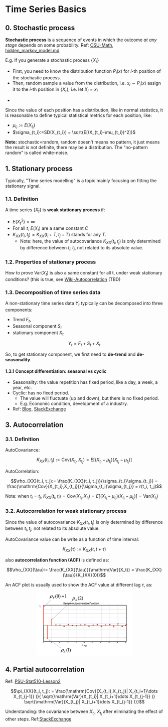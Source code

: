 # Time Series Basics


## 0. Stochastic process

**Stochastic process** is a sequence of events in which the outcome *at any stage* depends on some probability. Ref: [OSU-Math](https://people.math.osu.edu/husen.1/teaching/571/markov_1.pdf), [hidden_markov_model.md](../../natural_language_processing/hidden_markov_model.md)

E.g. If you generate a stochastic process $\{X_t\}$
- First, you need to know the distribution function $P_i(x)$ for $i$-th position of the stochastic process.
- Then, random sample a value from the distribution, i.e. $x_i \sim P_i(x)$ assign it to the $i$-th position in $\{X_t\}$, i.e. let $X_i = x_i$



<!-- - Before final observation, each position in the series is random value, not definite, though follow some certain distribution.
- I.e. This means if you generated the data at different time, the series you get is different. -->
- 
Since the value of each position has a distribution, like in normal statistics, it is reasonable to define typical statistical metrics for each position, like:

- $\mu_{t_i} := E(X_{t_i})$
- $\sigma_{t_i}:=SD(X_{t_i}) = \sqrt{E[(X_{t_i}-\mu_{t_i})^2]}$


**Note:** stochastic=random, random doesn't means no pattern, it just means the result is not definite, there may be a distribution. The "no-pattern random" is called white-noise.


## 1. Stationary process

Typically, "Time series modelling" is a topic mainly focusing on fitting the stationary signal.

### 1.1. Definition

A time series $\{X_t\}$ is **weak stationary process** if:

- $E(X^2_t)<\infty$
- For all $t$, $E(X_t)$ are a same constant $C$
-  $K_{XX}(t_i, t_j) = K_{XX}(t_i+T, t_j+T)$ stands for any $T$.
   -  Note: here, the value of autocovariance $K_{XX}(t_i, t_j)$ is only determined by difference between $t_i,t_j$, not related to its absolute value.

### 1.2. Properties of stationary process

How to prove $\mathrm{Var}(X_t)$ is also a same constant for all t, under weak stationary conditions? (this is true, see [Wiki-Autocorrelation](https://en.wikipedia.org/wiki/Autocorrelation) (TBD)



### 1.3. Decomposition of time series data

A non-stationary time series data $Y_t$ typically can be decomposed into three components: 
- Trend $F_t$, 
- Seasonal component $S_t$
- stationary component $X_t$

$$Y_t =F_t+ S_t+ X_t$$

So, to get stationary component, we first need to **de-trend** and **de-seasonality**.


#### 1.3.1 Concept differentiation: seasonal vs cyclic

- Seasonality: the value repetition has fixed period, like a day, a week, a year, etc.
- Cyclic: has no fixed period.
  - The value will fluctuate (up and down), but there is no fixed period.
  - E.g. Economic condition, development of a industry.
- Ref: [Blog](https://robjhyndman.com/hyndsight/cyclicts/), [StackExchange](https://stats.stackexchange.com/questions/234492/what-is-the-difference-between-period-cycle-and-seasonality)



## 3. Autocorrelation

### 3.1. Definition

AutoCovariance: 

$$K_{XX}(t_i, t_j):= \mathrm{Cov}(X_{t_i},X_{t_j}) = E[(X_{t_i} - \mu_{t_i})(X_{t_j} - \mu_{t_j})]$$

AutoCorrelation: 
    
$$\rho_{XX}(t_i, t_j):= \frac{K_{XX}(t_i, t_j)}{\sigma_{t_i}\sigma_{t_j}} = \frac{\mathrm{Cov}(X_{t_i},X_{t_j})}{\sigma_{t_i}\sigma_{t_j}} = r(t_i, t_j)$$

Note: when $t_i = t_j$, $K_{XX}(t_i, t_i)=\mathrm{Cov}(X_{t_i},X_{t_i})= E[(X_{t_i} - \mu_{t_i})(X_{t_i} - \mu_{t_i})] = \mathrm{Var}(X_{t_i})$

### 3.2. Autocorrelation for weak stationary process

Since the value of autocovariance $K_{XX}(t_i, t_j)$ is only determined by difference between $t_i,t_j$, not related to its absolute value.

AutoCovariance value can be write as a function of time interval: 
      
$$K_{XX}(\tau):=K_{XX}(t,t+\tau)$$

also **autocorrelation function (ACF)** is defined as:

$$\rho_{XX}(\tau):= \frac{K_{XX}(\tau)}{\mathrm{Var}(X_t)} = \frac{K_{XX}(\tau)}{K_{XX}(0)}$$

An ACF plot is usually used to show the ACF value at different lag $\tau$, as:


<div align="center"><img src=./time_series_asset/acf_plot.png style = "zoom:30%"></div>



## 4. Partial autocorrelation

Ref: [PSU-Stat510-Lesson2](https://online.stat.psu.edu/stat510/lesson/2/2.2)

$$\pi_{XX}(t_i, t_j): = \frac{\mathrm{Cov}(X_{t_i},X_{t_j}| X_{t_i+1}\dots X_{t_{j-1}} )}{ \sqrt{\mathrm{Var}(X_{t_i}| X_{t_i+1}\dots X_{t_{j-1}} )}  \sqrt{\mathrm{Var}(X_{t_j}| X_{t_i+1}\dots X_{t_{j-1}} )}}$$

Understanding: the covariance between $X_{t_i}$, $X_{t_j}$ after eliminating the effect of other steps.
Ref:[StackExchange](https://stats.stackexchange.com/questions/483383/difference-between-autocorrelation-and-partial-autocorrelation)


